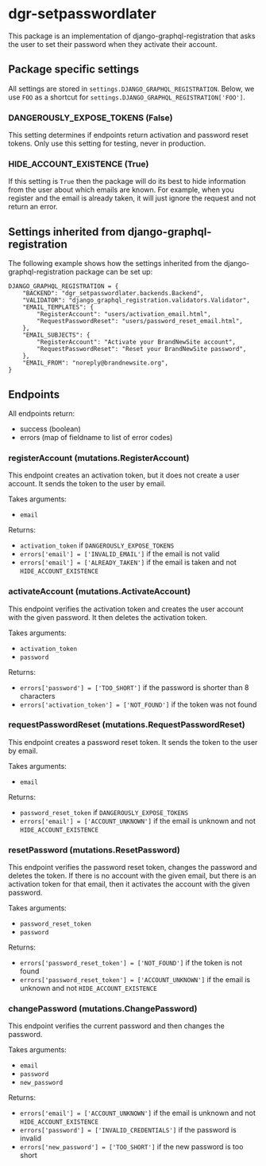 # dgr-setpasswordlater

This package is an implementation of django-graphql-registration that
asks the user to set their password when they activate their account.

## Package specific settings

All settings are stored in `settings.DJANGO_GRAPHQL_REGISTRATION`. Below, we use
`FOO` as a shortcut for `settings.DJANGO_GRAPHQL_REGISTRATION['FOO']`.

### DANGEROUSLY_EXPOSE_TOKENS (False)

This setting determines if endpoints return activation and password reset tokens. Only
use this setting for testing, never in production.

### HIDE_ACCOUNT_EXISTENCE (True)

If this setting is `True` then the package will do its best to hide information from the
user about which emails are known. For example, when you register and the email is already taken,
it will just ignore the request and not return an error.

## Settings inherited from django-graphql-registration

The following example shows how the settings inherited from the
django-graphql-registration package can be set up:

```
DJANGO_GRAPHQL_REGISTRATION = {
    "BACKEND": "dgr_setpasswordlater.backends.Backend",
    "VALIDATOR": "django_graphql_registration.validators.Validator",
    "EMAIL_TEMPLATES": {
        "RegisterAccount": "users/activation_email.html",
        "RequestPasswordReset": "users/password_reset_email.html",
    },
    "EMAIL_SUBJECTS": {
        "RegisterAccount": "Activate your BrandNewSite account",
        "RequestPasswordReset": "Reset your BrandNewSite password",
    },
    "EMAIL_FROM": "noreply@brandnewsite.org",
}
```

## Endpoints

All endpoints return:

- success (boolean)
- errors (map of fieldname to list of error codes)

### registerAccount (mutations.RegisterAccount)

This endpoint creates an activation token, but it does not create a user account.
It sends the token to the user by email.

Takes arguments:

- `email`

Returns:

- `activation_token` if `DANGEROUSLY_EXPOSE_TOKENS`
- `errors['email'] = ['INVALID_EMAIL']` if the email is not valid
- `errors['email'] = ['ALREADY_TAKEN']` if the email is taken and not `HIDE_ACCOUNT_EXISTENCE`

### activateAccount (mutations.ActivateAccount)

This endpoint verifies the activation token and creates the user account with the given password.
It then deletes the activation token.

Takes arguments:

- `activation_token`
- `password`

Returns:

- `errors['password'] = ['TOO_SHORT']` if the password is shorter than 8 characters
- `errors['activation_token'] = ['NOT_FOUND']` if the token was not found

### requestPasswordReset (mutations.RequestPasswordReset)

This endpoint creates a password reset token. It sends the token to the user by email.

Takes arguments:

- `email`

Returns:

- `password_reset_token` if `DANGEROUSLY_EXPOSE_TOKENS`
- `errors['email'] = ['ACCOUNT_UNKNOWN']` if the email is unknown and not `HIDE_ACCOUNT_EXISTENCE`

### resetPassword (mutations.ResetPassword)

This endpoint verifies the password reset token, changes the password and deletes the token.
If there is no account with the given email, but there is an activation token for that email,
then it activates the account with the given password.

Takes arguments:

- `password_reset_token`
- `password`

Returns:

- `errors['password_reset_token'] = ['NOT_FOUND']` if the token is not found
- `errors['password_reset_token'] = ['ACCOUNT_UNKNOWN']` if the email is unknown
  and not `HIDE_ACCOUNT_EXISTENCE`

### changePassword (mutations.ChangePassword)

This endpoint verifies the current password and then changes the password.

Takes arguments:

- `email`
- `password`
- `new_password`

Returns:

- `errors['email'] = ['ACCOUNT_UNKNOWN']` if the email is unknown and not `HIDE_ACCOUNT_EXISTENCE`
- `errors['password'] = ['INVALID_CREDENTIALS']` if the password is invalid
- `errors['new_password'] = ['TOO_SHORT']` if the new password is too short
